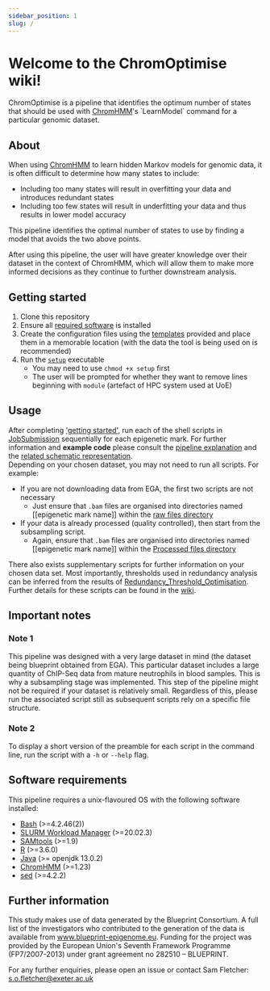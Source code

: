 ```yaml
---
sidebar_position: 1
slug: /
---
```


# Welcome to the ChromOptimise wiki!

ChromOptimise is a pipeline that identifies the optimum number of states that should be used with [ChromHMM](https://compbio.mit.edu/ChromHMM/#:~:text=ChromHMM%20is%20software%20for%20learning,and%20spatial%20patterns%20of%20marks.)'s `LearnModel` command for a particular genomic dataset.

## About
When using [ChromHMM](https://compbio.mit.edu/ChromHMM/#:~:text=ChromHMM%20is%20software%20for%20learning,and%20spatial%20patterns%20of%20marks.) to learn hidden Markov models for genomic data, it is often difficult to determine how many states to include:
- Including too many states will result in overfitting your data and introduces redundant states
- Including too few states will result in underfitting your data and thus results in lower model accuracy

This pipeline identifies the optimal number of states to use by finding a model that avoids the two above points. 

After using this pipeline, the user will have greater knowledge over their dataset in the context of ChromHMM, which will allow them to make more informed decisions as they continue to further downstream analysis.

## Getting started
1) Clone this repository
2) Ensure all [required software](#software-requirements) is installed
3) Create the configuration files using the [templates](https://sof202.github.io/ChromOptimise/ChromOptimise/Configuration-Files-Setup) provided and place them in a memorable location (with the data the tool is being used on is recommended)
4) Run the [`setup`](https://github.com/sof202/ChromOptimise/blob/main/setup) executable 
    - You may need to use `chmod +x setup` first
    - The user will be prompted for whether they want to remove lines beginning with `module` (artefact of HPC system used at UoE)

## Usage
After completing ['getting started'](#getting-started), run each of the shell scripts in [JobSubmission](https://github.com/sof202/ChromOptimise/tree/main/JobSubmission) sequentially for each epigenetic mark. For further information and **example code** please consult the [pipeline explanation](https://sof202.github.io/ChromOptimise/ChromOptimise/Pipeline-Explanation) and the [related schematic representation](https://github.com/sof202/ChromOptimise/blob/main/information/Optimal_States_Analysis_Pipeline.pdf).
\
Depending on your chosen dataset, you may not need to run all scripts. For example:
- If you are not downloading data from EGA, the first two scripts are not necessary 
    - Just ensure that `.bam` files are organised into directories named [[epigenetic mark name]] within the [raw files directory](https://sof202.github.io/ChromOptimise/ChromOptimise/Configuration-Files-Setup#data-directory-structure)
- If your data is already processed (quality controlled), then start from the subsampling script.
    - Again, ensure that `.bam` files are organised into directories named [[epigenetic mark name]] within the [Processed files directory](https://sof202.github.io/ChromOptimise/ChromOptimise/Configuration-Files-Setup#data-directory-structure)

There also exists supplementary scripts for further information on your chosen data set. Most importantly, thresholds used in redundancy analysis can be inferred from the results of [Redundancy_Threshold_Optimisation](https://github.com/sof202/ChromOptimise/tree/main/supplementary/Redundancy_Threshold_Optimisation). Further details for these scripts can be found in the [wiki](https://sof202.github.io/ChromOptimise/ChromOptimise/Supplementary-pipeline-explanation). 

## Important notes
### Note 1
This pipeline was designed with a very large dataset in mind (the dataset being blueprint obtained from EGA). This particular dataset includes a large quantity of ChIP-Seq data from mature neutrophils in blood samples. This is why a subsampling stage was implemented. This step of the pipeline might not be required if your dataset is relatively small. Regardless of this, please run the associated script still as subsequent scripts rely on a specific file structure.

### Note 2
To display a short version of the preamble for each script in the command line, run the script with a `-h` or `--help` flag.

## Software requirements
This pipeline requires a unix-flavoured OS with the following software installed:
- [Bash](https://www.gnu.org/software/bash/) (>=4.2.46(2))
- [SLURM Workload Manager](https://slurm.schedmd.com/overview.html) (>=20.02.3)
- [SAMtools](http://www.htslib.org) (>=1.9)
- [R](https://www.r-project.org) (>=3.6.0)
- [Java](https://www.java.com/en/) (>= openjdk 13.0.2)
- [ChromHMM](https://compbio.mit.edu/ChromHMM/#:~:text=ChromHMM%20is%20software%20for%20learning,and%20spatial%20patterns%20of%20marks.) (>=1.23)
- [sed](https://www.gnu.org/software/sed/) (>=4.2.2)


## Further information
This study makes use of data generated by the Blueprint Consortium. A full list of the investigators who contributed to the generation of the data is available from www.blueprint-epigenome.eu. Funding for the project was provided by the European Union's Seventh Framework Programme (FP7/2007-2013) under grant agreement no 282510 – BLUEPRINT.

For any further enquiries, please open an issue or contact Sam Fletcher:
\
s.o.fletcher@exeter.ac.uk
